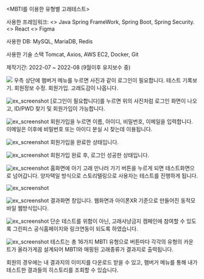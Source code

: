 <MBTI를 이용한 유형별 고래테스트>

사용한 프레임워크: 
<<Back-End>> Java Spring FrameWork, Spring Boot, Spring Security.
<<Front-End>> React
<<Designer>> Figma

사용한 DB:
MySQL, MariaDB, Redis

사용한 기술 스택
Tomcat, Axios, AWS EC2, Docker, Git 

제작기간: 2022-07 ~ 2022-08 (9월이후 유지보수 중)

<img src="/Users/hayoon/util/VScode/MBTI테스트/메인홈화면.png"/>
우측 상단에 햄버거 메뉴를 누르면 사진과 같이 로그인이 필요합니다. 테스트 기록보기. 회원정보 수정. 회원가입. 고래도감이 나옵니다. 

![ex_screenshot](/Users/hayoon/util/VScode/MBTI테스트/로그인화면.png)
[로그인이 필요합니다]를 누르면 위의 사진처럼 로그인 화면이 나오고, ID/PWD 찾기 및 회원가입이 가능합니다. 

![ex_screenshot](/Users/hayoon/util/VScode/MBTI테스트/회원가입화면.png)
회원가입을 누르면 이름, 아이디, 비밀번호, 이메일을 입력합니다. 이메일은 이후에 비밀번호 또는 아이디 분실 시 찾는데 이용됩니다.

![ex_screenshot](/Users/hayoon/util/VScode/MBTI테스트/회원가입완료.png)
회원가입을 완료한 상태입니다.

![ex_screenshot](/Users/hayoon/util/VScode/MBTI테스트/로그인성공.png)
회원가입 완료 후, 로그인 성공한 상태입니다.

![ex_screenshot](/Users/hayoon/util/VScode/MBTI테스트/테스트화면.png)
홈화면에 아기 고래 만나러 가기 버튼을 누르게 되면 테스트화면으로 넘어갑니다. 양자택일 방식으로 스토리텔링으로 사용자는 테스트를 진행하게 됩니다.

![ex_screenshot](/Users/hayoon/util/VScode/MBTI테스트/웹화면결과.png)

![ex_screenshot](/Users/hayoon/util/VScode/MBTI테스트/모바일화면.png)
결과화면 창입니다. 웹화면과 아이폰XR 기준으로 만들어진 동적모바일 웹방식입니다. 

![ex_screenshot](/Users/hayoon/util/VScode/MBTI테스트/그린피스연동.png)
단순 테스트를 위함이 아닌, 고래사냥금지 캠페인에 참여할 수 있도록 그린피스 공식홈페이지와 링크연동이 되도록 하였습니다.

![ex_screenshot](/Users/hayoon/util/VScode/MBTI테스트/나와맞는궁합.png)
테스트는 총 16가지 MBTI 유형으로 버튼마다 각각의 유형의 카운트가 올라가게끔 설계되어 MBTI와 매핑된 고래종류가 결과지로 출력됩니다.

회원의 경우에는 내 결과지의 이미지를 다운로드 받을 수 있고, 햄버거 메뉴를 통해 내가 테스트한 결과들의 히스토리를 조회할 수 있습니다.
